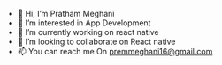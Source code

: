 - 👋 Hi, I’m Pratham Meghani
- 👀 I’m interested in App Development
- 🌱 I’m currently working on react native
- 💞️ I’m looking to collaborate on React native
- 📫 You can reach me On premmeghani16@gmail.com

<!---
pratham1906/pratham1906 is a ✨ special ✨ repository because its `README.md` (this file) appears on your GitHub profile.
You can click the Preview link to take a look at your changes.
--->
